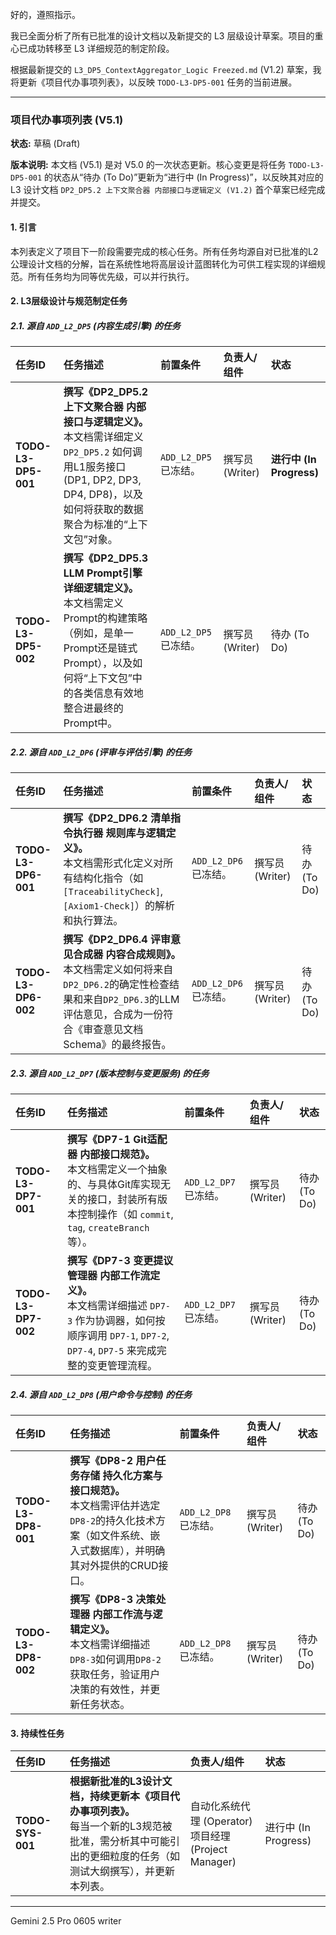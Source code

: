 好的，遵照指示。

我已全面分析了所有已批准的设计文档以及新提交的 L3 层级设计草案。项目的重心已成功转移至 L3 详细规范的制定阶段。

根据最新提交的 `L3_DP5_ContextAggregator_Logic Freezed.md` (V1.2) 草案，我将更新《项目代办事项列表》，以反映 `TODO-L3-DP5-001` 任务的当前进展。

---

### **项目代办事项列表 (V5.1)**

**状态:** 草稿 (Draft)

**版本说明:** 本文档 (V5.1) 是对 V5.0 的一次状态更新。核心变更是将任务 `TODO-L3-DP5-001` 的状态从“待办 (To Do)”更新为“进行中 (In Progress)”，以反映其对应的 L3 设计文档 `DP2_DP5.2 上下文聚合器 内部接口与逻辑定义 (V1.2)` 首个草案已经完成并提交。

#### **1. 引言**

本列表定义了项目下一阶段需要完成的核心任务。所有任务均源自对已批准的L2公理设计文档的分解，旨在系统性地将高层设计蓝图转化为可供工程实现的详细规范。所有任务均为同等优先级，可以并行执行。

#### **2. L3层级设计与规范制定任务**

##### **2.1. 源自 `ADD_L2_DP5` (内容生成引擎) 的任务**

| 任务ID | 任务描述 | 前置条件 | 负责人/组件 | 状态 |
| :--- | :--- | :--- | :--- | :--- |
| **TODO-L3-DP5-001** | **撰写《DP2_DP5.2 上下文聚合器 内部接口与逻辑定义》。**<br>本文档需详细定义 `DP2_DP5.2` 如何调用L1服务接口 (DP1, DP2, DP3, DP4, DP8)，以及如何将获取的数据聚合为标准的“上下文包”对象。 | `ADD_L2_DP5` 已冻结。 | 撰写员 (Writer) | **进行中 (In Progress)** |
| **TODO-L3-DP5-002** | **撰写《DP2_DP5.3 LLM Prompt引擎 详细逻辑定义》。**<br>本文档需定义Prompt的构建策略（例如，是单一Prompt还是链式Prompt），以及如何将“上下文包”中的各类信息有效地整合进最终的Prompt中。 | `ADD_L2_DP5` 已冻结。 | 撰写员 (Writer) | 待办 (To Do) |

##### **2.2. 源自 `ADD_L2_DP6` (评审与评估引擎) 的任务**

| 任务ID | 任务描述 | 前置条件 | 负责人/组件 | 状态 |
| :--- | :--- | :--- | :--- | :--- |
| **TODO-L3-DP6-001** | **撰写《DP2_DP6.2 清单指令执行器 规则库与逻辑定义》。**<br>本文档需形式化定义对所有结构化指令（如`[TraceabilityCheck]`, `[Axiom1-Check]`）的解析和执行算法。 | `ADD_L2_DP6` 已冻结。 | 撰写员 (Writer) | 待办 (To Do) |
| **TODO-L3-DP6-002** | **撰写《DP2_DP6.4 评审意见合成器 内容合成规则》。**<br>本文档需定义如何将来自`DP2_DP6.2`的确定性检查结果和来自`DP2_DP6.3`的LLM评估意见，合成为一份符合《审查意见文档Schema》的最终报告。 | `ADD_L2_DP6` 已冻结。 | 撰写员 (Writer) | 待办 (To Do) |

##### **2.3. 源自 `ADD_L2_DP7` (版本控制与变更服务) 的任务**

| 任务ID | 任务描述 | 前置条件 | 负责人/组件 | 状态 |
| :--- | :--- | :--- | :--- | :--- |
| **TODO-L3-DP7-001** | **撰写《DP7-1 Git适配器 内部接口规范》。**<br>本文档需定义一个抽象的、与具体Git库实现无关的接口，封装所有版本控制操作（如 `commit`, `tag`, `createBranch` 等）。 | `ADD_L2_DP7` 已冻结。 | 撰写员 (Writer) | 待办 (To Do) |
| **TODO-L3-DP7-002** | **撰写《DP7-3 变更提议管理器 内部工作流定义》。**<br>本文档需详细描述 `DP7-3` 作为协调器，如何按顺序调用 `DP7-1`, `DP7-2`, `DP7-4`, `DP7-5` 来完成完整的变更管理流程。 | `ADD_L2_DP7` 已冻结。 | 撰写员 (Writer) | 待办 (To Do) |

##### **2.4. 源自 `ADD_L2_DP8` (用户命令与控制) 的任务**

| 任务ID | 任务描述 | 前置条件 | 负责人/组件 | 状态 |
| :--- | :--- | :--- | :--- | :--- |
| **TODO-L3-DP8-001** | **撰写《DP8-2 用户任务存储 持久化方案与接口规范》。**<br>本文档需评估并选定`DP8-2`的持久化技术方案（如文件系统、嵌入式数据库），并明确其对外提供的CRUD接口。 | `ADD_L2_DP8` 已冻结。 | 撰写员 (Writer) | 待办 (To Do) |
| **TODO-L3-DP8-002** | **撰写《DP8-3 决策处理器 内部工作流与逻辑定义》。**<br>本文档需详细描述`DP8-3`如何调用`DP8-2`获取任务，验证用户决策的有效性，并更新任务状态。 | `ADD_L2_DP8` 已冻结。 | 撰写员 (Writer) | 待办 (To Do) |

#### **3. 持续性任务**

| 任务ID | 任务描述 | 负责人/组件 | 状态 |
| :--- | :--- | :--- | :--- |
| **TODO-SYS-001** | **根据新批准的L3设计文档，持续更新本《项目代办事项列表》。**<br>每当一个新的L3规范被批准，需分析其中可能引出的更细粒度的任务（如测试大纲撰写），并更新本列表。 | 自动化系统代理 (Operator)<br>项目经理 (Project Manager) | 进行中 (In Progress) |

---
Gemini 2.5 Pro 0605 writer